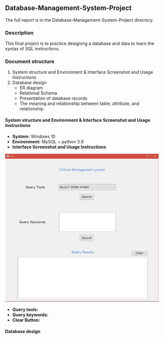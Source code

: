 ## Database-Management-System-Project

The full report is in the Database-Management-System-Project directory.

### Description
This final project is to practice designing a database and data to learn the syntax of SQL instructions.


### Document structure
1. System structure and Environment & Interface Screenshot and Usage Instructions
2. Database design
    * ER diagram
    * Relational Schema 
    * Presentation of database records
    * The meaning and relationship between table, attribute, and relationship.


#### System structure and Environment & Interface Screenshot and Usage Instructions
* **System:** Windows 10
* **Environment:** MySQL + python 3.9
* **Interface Screenshot and Usage Instructions**

<img src="https://github.com/SungHsiao-Hsuan/Database-Management-System-Project/blob/main/README_picture/interface.jpg" width="500">

* **Query tools:** <br>
* **Query keywords:** <br>
* **Clear Button:** <br>

#### Database design


